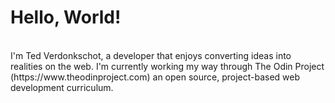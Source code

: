 # Hello, World!
<br>
I'm Ted Verdonkschot, a developer that enjoys converting ideas into realities on the web. I'm currently working my way through The Odin Project (https://www.theodinproject.com) an open source, project-based web development curriculum.

<!---
Ted-V/Ted-V is a ✨ special ✨ repository because its `README.md` (this file) appears on your GitHub profile.
You can click the Preview link to take a look at your changes.
--->
